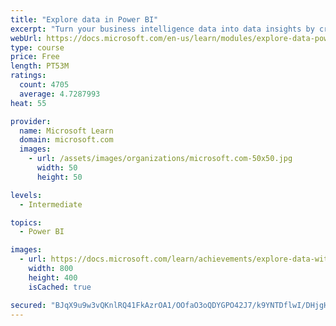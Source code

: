 ```yaml
---
title: "Explore data in Power BI"
excerpt: "Turn your business intelligence data into data insights by creating and configuring Power BI dashboards."
webUrl: https://docs.microsoft.com/en-us/learn/modules/explore-data-power-bi/
type: course
price: Free
length: PT53M
ratings:
  count: 4705
  average: 4.7287993
heat: 55

provider:
  name: Microsoft Learn
  domain: microsoft.com
  images:
    - url: /assets/images/organizations/microsoft.com-50x50.jpg
      width: 50
      height: 50

levels:
  - Intermediate

topics:
  - Power BI

images:
  - url: https://docs.microsoft.com/learn/achievements/explore-data-with-power-bi-desktop-social.png
    width: 800
    height: 400
    isCached: true

secured: "BJqX9u9w3vQKnlRQ41FkAzrOA1/OOfaO3oQDYGPO42J7/k9YNTDflwI/DHjgHe7a/tv4djz2JLaRN9MFEYbxlV63+rrvNeujoYe5v7xVI4o0dyM/V8wN73vc0JFaNITZJQwigj8OPZd9jpjv9NmaSvXLNXtFkQZYe6lTEmX6qri0uk1JhWuzefhzgXmuDEtFDjn4vjkEMvhnl0VTeukt7fVmCihuOIMWllCcRofqjMZnpU2J/SP1aBa+MaDik6eKFa8+EbeD45hterDa0bcW/sGEM4i8aVi8wkAwuukB3vm40//ZFCOTDmHWc/yYJ4Mc+QIM0Qe8jaZT+XzSNwWjd1thyBRV+tkS29CiMje4oCN9QGSusLX98tWqDjjqnwzo1b9FK4s0DlINwznOAPFznNZbHdCBngRBIAgLaWTg4ZY=;6zjPQdhaneceUTzJUhW0eg=="
---
```


